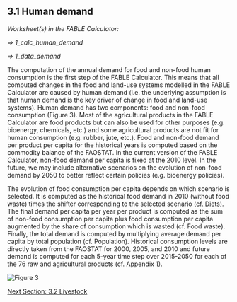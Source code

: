 ## 3.1 Human demand

_Worksheet(s) in the FABLE Calculator:_

_⇒ 1_calc_human_demand_

_⇒ 1_data_demand_

The computation of the annual demand for food and non-food human consumption is the first step of the FABLE Calculator. This means that all computed changes in the food and land-use systems modelled in the FABLE Calculator are caused by human demand (i.e. the underlying assumption is that human demand is the key driver of change in food and land-use systems). Human demand has two components: food and non-food consumption (Figure 3). Most of the agricultural products in the FABLE Calculator are food products but can also be used for other purposes (e.g. bioenergy, chemicals, etc.) and some agricultural products are not fit for human consumption (e.g. rubber, jute, etc.). Food and non-food demand per product per capita for the historical years is computed based on the commodity balance of the FAOSTAT. In the current version of the FABLE Calculator, non-food demand per capita is fixed at the 2010 level. In the future, we may include alternative scenarios on the evolution of non-food demand by 2050 to better reflect certain policies (e.g. bioenergy policies).

The evolution of food consumption per capita depends on which scenario is selected. It is computed as the historical food demand in 2010 (without food waste) times the shifter corresponding to the selected scenario [(cf. Diets)](https://github.com/FableCalculator/DocumentationWiki/wiki/2_Scenarios#23-diets). The final demand per capita per year per product is computed as the sum of non-food consumption per capita plus food consumption per capita augmented by the share of consumption which is wasted (cf. Food waste). Finally, the total demand is computed by multiplying average demand per capita by total population (cf. Population). Historical consumption levels are directly taken from the FAOSTAT for 2000, 2005, and 2010 and future demand is computed for each 5-year time step over 2015-2050 for each of the 76 raw and agricultural products (cf. Appendix 1).

![Figure 3](https://user-images.githubusercontent.com/68918893/88786657-1327e200-d193-11ea-90cb-54d935333111.png)

[Next Section: 3.2 Livestock](https://github.com/FableCalculator/DocumentationWiki/wiki/3_2.-Livestock)
